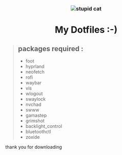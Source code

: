 ### <center>![](https://media.tenor.com/4VY0Ykn4lN4AAAAM/cat-broken-cat.gif "stupid cat") </center>

# <center> My Dotfiles :-) </center>

>## **packages required :**
>* foot
>* hyprland
>* neofetch
>* rofi
>* waybar
>* vis
>* wlogout
>* swaylock
>* nvchad
>* swww
>* gamastep
>* grimshot
>* backlight_control
>* bluetoothctl
>* zoxide

thank you for downloading

